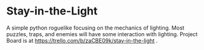 Stay-in-the-Light
=================

A simple python roguelike focusing on the mechanics of lighting. Most puzzles, traps, and enemies will have some interaction with lighting. Project Board is at https://trello.com/b/zaCBE09k/stay-in-the-light .
